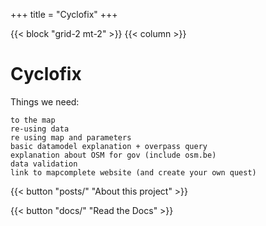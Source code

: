 +++
title = "Cyclofix"
+++

{{< block "grid-2 mt-2" >}}
{{< column >}}

# Cyclofix

Things we need:

    to the map
    re-using data
    re using map and parameters
    basic datamodel explanation + overpass query
    explanation about OSM for gov (include osm.be)
    data validation
    link to mapcomplete website (and create your own quest)


{{< button "posts/" "About this project" >}}

{{< button "docs/" "Read the Docs" >}}
